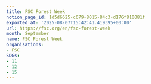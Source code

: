 ```yaml
---
title: FSC Forest Week
notion_page_id: 1d5d6625-c679-8015-84c3-d176f810081f
exported_at: '2025-08-07T15:42:41.419395+00:00'
url: https://fsc.org/en/fsc-forest-week
month: September
name: FSC Forest Week
organisations:
- FSC
SDGs:
- 11
- 12
- 15
---
```


